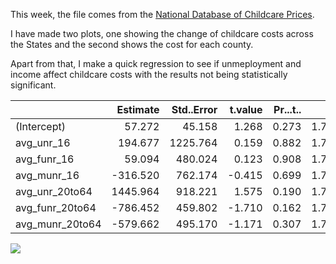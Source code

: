 This week, the file comes from the [National Database of Childcare Prices](https://www.dol.gov/agencies/wb/topics/featured-childcare).

I have made two plots, one showing the change of childcare costs across the States and the second shows the cost for each county. 

Apart from that, I make a quick regression to see if unmeployment and income affect childcare costs with the results not being statistically significant. 


|                | Estimate| Std..Error| t.value| Pr...t..|    SE|
|:---------------|--------:|----------:|-------:|--------:|-----:|
|(Intercept)     |   57.272|     45.158|   1.268|    0.273| 1.778|
|avg_unr_16      |  194.677|   1225.764|   0.159|    0.882| 1.778|
|avg_funr_16     |   59.094|    480.024|   0.123|    0.908| 1.778|
|avg_munr_16     | -316.520|    762.174|  -0.415|    0.699| 1.778|
|avg_unr_20to64  | 1445.964|    918.221|   1.575|    0.190| 1.778|
|avg_funr_20to64 | -786.452|    459.802|  -1.710|    0.162| 1.778|
|avg_munr_20to64 | -579.662|    495.170|  -1.171|    0.307| 1.778|

<img src=./https://github.com/Ioannis-D/TidyTuesday/blob/main/May/2nd%20Week/Both%20graphs.png>
